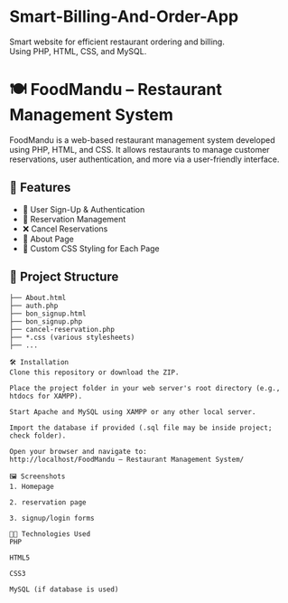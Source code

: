 # Smart-Billing-And-Order-App
Smart website for efficient restaurant ordering and billing.
<br>
Using PHP, HTML, CSS, and MySQL.

# 🍽️ FoodMandu – Restaurant Management System

FoodMandu is a web-based restaurant management system developed using PHP, HTML, and CSS. It allows restaurants to manage customer reservations, user authentication, and more via a user-friendly interface.

## 🌟 Features

- 🔐 User Sign-Up & Authentication
- 📅 Reservation Management
- ❌ Cancel Reservations
- 📄 About Page
- 🎨 Custom CSS Styling for Each Page

## 📁 Project Structure

```plaintext
├── About.html
├── auth.php
├── bon_signup.html
├── bon_signup.php
├── cancel-reservation.php
├── *.css (various stylesheets)
├── ...

🛠️ Installation
Clone this repository or download the ZIP.

Place the project folder in your web server's root directory (e.g., htdocs for XAMPP).

Start Apache and MySQL using XAMPP or any other local server.

Import the database if provided (.sql file may be inside project; check folder).

Open your browser and navigate to:
http://localhost/FoodMandu – Restaurant Management System/

🖼️ Screenshots
1. Homepage

2. reservation page

3. signup/login forms

🧑‍💻 Technologies Used
PHP

HTML5

CSS3

MySQL (if database is used)




